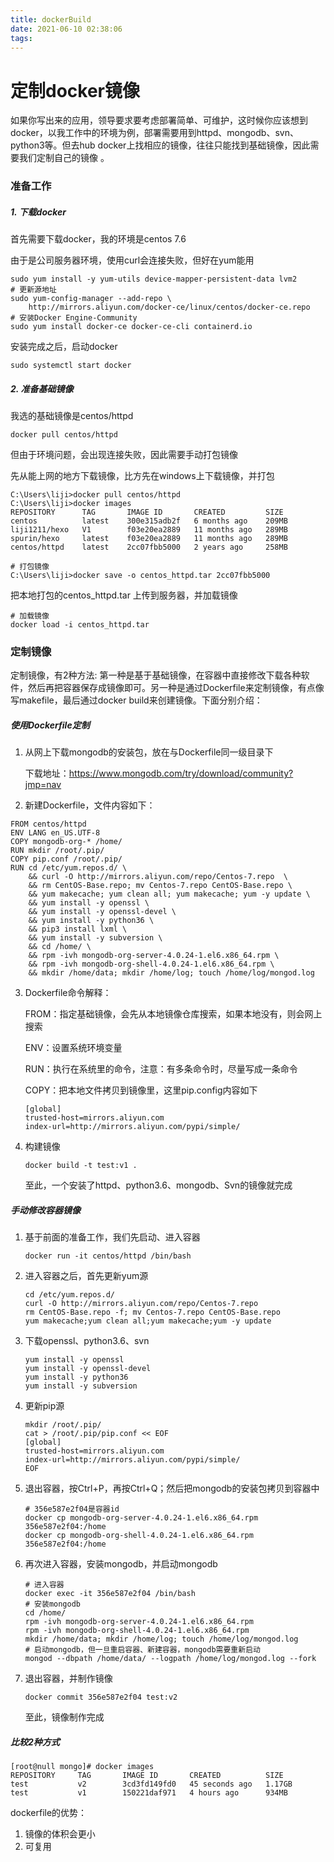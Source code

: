```yaml
---
title: dockerBuild
date: 2021-06-10 02:38:06
tags:
---
```


# 定制docker镜像

如果你写出来的应用，领导要求要考虑部署简单、可维护，这时候你应该想到docker，以我工作中的环境为例，部署需要用到httpd、mongodb、svn、python3等。但去hub docker上找相应的镜像，往往只能找到基础镜像，因此需要我们定制自己的镜像 。

### 准备工作

##### 1. 下载docker

首先需要下载docker，我的环境是centos 7.6

由于是公司服务器环境，使用curl会连接失败，但好在yum能用

```shell
sudo yum install -y yum-utils device-mapper-persistent-data lvm2
# 更新源地址
sudo yum-config-manager --add-repo \
    http://mirrors.aliyun.com/docker-ce/linux/centos/docker-ce.repo
# 安装Docker Engine-Community
sudo yum install docker-ce docker-ce-cli containerd.io
```

安装完成之后，启动docker

```shell
sudo systemctl start docker
```

##### 2. 准备基础镜像

我选的基础镜像是centos/httpd

```shell
docker pull centos/httpd
```

但由于环境问题，会出现连接失败，因此需要手动打包镜像

先从能上网的地方下载镜像，比方先在windows上下载镜像，并打包

```shell
C:\Users\liji>docker pull centos/httpd
C:\Users\liji>docker images
REPOSITORY      TAG       IMAGE ID       CREATED         SIZE
centos          latest    300e315adb2f   6 months ago    209MB
liji1211/hexo   V1        f03e20ea2889   11 months ago   289MB
spurin/hexo     latest    f03e20ea2889   11 months ago   289MB
centos/httpd    latest    2cc07fbb5000   2 years ago     258MB
```

```shell
# 打包镜像
C:\Users\liji>docker save -o centos_httpd.tar 2cc07fbb5000
```

把本地打包的centos_httpd.tar 上传到服务器，并加载镜像

```shell
# 加载镜像
docker load -i centos_httpd.tar
```

### 定制镜像

定制镜像，有2种方法: 第一种是基于基础镜像，在容器中直接修改下载各种软件，然后再把容器保存成镜像即可。另一种是通过Dockerfile来定制镜像，有点像写makefile，最后通过docker build来创建镜像。下面分别介绍：

##### 使用Dockerfile定制

1. 从网上下载mongodb的安装包，放在与Dockerfile同一级目录下

   下载地址：https://www.mongodb.com/try/download/community?jmp=nav

2. 新建Dockerfile，文件内容如下：

```shell
FROM centos/httpd
ENV LANG en_US.UTF-8
COPY mongodb-org-* /home/
RUN mkdir /root/.pip/
COPY pip.conf /root/.pip/
RUN cd /etc/yum.repos.d/ \
    && curl -O http://mirrors.aliyun.com/repo/Centos-7.repo  \
    && rm CentOS-Base.repo; mv Centos-7.repo CentOS-Base.repo \
    && yum makecache; yum clean all; yum makecache; yum -y update \
    && yum install -y openssl \
    && yum install -y openssl-devel \
    && yum install -y python36 \
    && pip3 install lxml \
    && yum install -y subversion \
    && cd /home/ \
    && rpm -ivh mongodb-org-server-4.0.24-1.el6.x86_64.rpm \
    && rpm -ivh mongodb-org-shell-4.0.24-1.el6.x86_64.rpm \
    && mkdir /home/data; mkdir /home/log; touch /home/log/mongod.log 
```

3. Dockerfile命令解释：

   FROM：指定基础镜像，会先从本地镜像仓库搜索，如果本地没有，则会网上搜索

   ENV：设置系统环境变量

   RUN：执行在系统里的命令，注意：有多条命令时，尽量写成一条命令

   COPY：把本地文件拷贝到镜像里，这里pip.config内容如下

   ```shell
   [global]
   trusted-host=mirrors.aliyun.com
   index-url=http://mirrors.aliyun.com/pypi/simple/
   ```

4. 构建镜像

   ```shell
   docker build -t test:v1 .
   ```

   至此，一个安装了httpd、python3.6、mongodb、Svn的镜像就完成

##### 手动修改容器镜像

1. 基于前面的准备工作，我们先启动、进入容器

   ```shell
   docker run -it centos/httpd /bin/bash
   ```

2. 进入容器之后，首先更新yum源

   ```shell
   cd /etc/yum.repos.d/ 
   curl -O http://mirrors.aliyun.com/repo/Centos-7.repo  
   rm CentOS-Base.repo -f; mv Centos-7.repo CentOS-Base.repo
   yum makecache;yum clean all;yum makecache;yum -y update
   ```

3. 下载openssl、python3.6、svn

   ```shell
   yum install -y openssl
   yum install -y openssl-devel 
   yum install -y python36
   yum install -y subversion
   ```

4. 更新pip源

   ```shell
   mkdir /root/.pip/
   cat > /root/.pip/pip.conf << EOF
   [global]
   trusted-host=mirrors.aliyun.com
   index-url=http://mirrors.aliyun.com/pypi/simple/
   EOF
   ```

5. 退出容器，按Ctrl+P，再按Ctrl+Q；然后把mongodb的安装包拷贝到容器中

   ```shell
   # 356e587e2f04是容器id
   docker cp mongodb-org-server-4.0.24-1.el6.x86_64.rpm 356e587e2f04:/home
   docker cp mongodb-org-shell-4.0.24-1.el6.x86_64.rpm 356e587e2f04:/home
   ```

6. 再次进入容器，安装mongodb，并启动mongodb

   ```shell
   # 进入容器
   docker exec -it 356e587e2f04 /bin/bash
   # 安装mongodb
   cd /home/ 
   rpm -ivh mongodb-org-server-4.0.24-1.el6.x86_64.rpm 
   rpm -ivh mongodb-org-shell-4.0.24-1.el6.x86_64.rpm 
   mkdir /home/data; mkdir /home/log; touch /home/log/mongod.log
   # 启动mongodb，但一旦重启容器、新建容器，mongodb需要重新启动
   mongod --dbpath /home/data/ --logpath /home/log/mongod.log --fork
   ```

7. 退出容器，并制作镜像

   ```shell
   docker commit 356e587e2f04 test:v2
   ```

   至此，镜像制作完成

##### 比较2种方式

```
[root@null mongo]# docker images
REPOSITORY     TAG       IMAGE ID       CREATED          SIZE
test           v2        3cd3fd149fd0   45 seconds ago   1.17GB
test           v1        150221daf971   4 hours ago      934MB
```

dockerfile的优势：

1. 镜像的体积会更小
2. 可复用